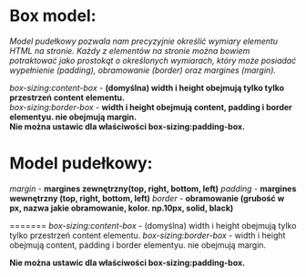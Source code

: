 
# Box model: #
_Model pudełkowy pozwala nam precyzyjnie określić wymiary elementu HTML na stronie.
Każdy z elementów na stronie można bowiem potraktować jako prostokąt o określonych wymiarach,
który może posiadać wypełnienie (padding), 
obramowanie (border) oraz margines (margin)._

_box-sizing:content-box_ - **(domyślna) width i height obejmują tylko tylko przestrzeń content elementu.**  
_box-sizing:border-box_ - **width i height obejmują content, padding i border elementyu. nie obejmują margin.**  
**Nie można ustawic dla właściwości box-sizing:padding-box.**  

# Model pudełkowy: #

_margin_ - **margines zewnętrzny(top, right, bottom, left)**
_padding_ - **margines wewnętrzny (top, right, bottom, left)**
_border_ - **obramowanie (grubość w px, nazwa jakie obramowanie, kolor. np.10px, solid, black)**
  
=======
_box-sizing:content-box_ - (domyślna) width i height obejmują tylko tylko przestrzeń content elementu.
_box-sizing:border-box_ - width i height obejmują content, padding i border elementyu. nie obejmują margin.

**Nie można ustawic dla właściwości box-sizing:padding-box.**  

